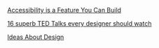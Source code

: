 [Accessibility is a Feature You Can Build](https://womentalkdesign.com/video/accessibility-is-a-feature-you-can-build-a-guided-tour-of-a11y-basics/?_sft_categories=accessibility)

[16 superb TED Talks every designer should watch](https://www.creativeboom.com/resources/16-superb-ted-talks-every-designer-should-watch/)

[Ideas About Design](https://www.ted.com/topics/design)

